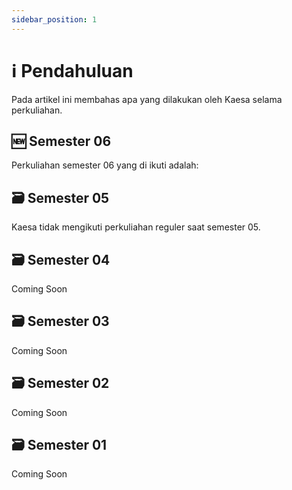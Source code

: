 ```yaml
---
sidebar_position: 1
---
```


# ℹ Pendahuluan

Pada artikel ini membahas apa yang dilakukan oleh Kaesa selama perkuliahan.

## 🆕 Semester 06

Perkuliahan semester 06 yang di ikuti adalah:

## 🗃 Semester 05

Kaesa tidak mengikuti perkuliahan reguler saat semester 05.

## 🗃 Semester 04

Coming Soon

## 🗃 Semester 03

Coming Soon

## 🗃 Semester 02

Coming Soon

## 🗃 Semester 01

Coming Soon
